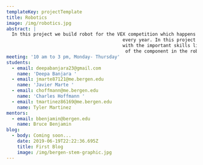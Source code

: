 ```yaml
---
templateKey: projectTemplate
title: Robotics
image: /img/robotics.jpg
abstract: |
  In this project we build robot for the VEX competition which happens 
                                           every year. In this project all the members get to understand and work 
                                           with the important skills like 3D designing, programming, assembling                              
                                            of the component in the robot and many more.
meeting: '10 am to 3 pm, Monday- Thursday'
students:
  - email: deepabanjara23@gmail.com
    name: 'Deepa Banjara '
  - email: jmarte87121@me.bergen.edu
    name: 'Javier Marte '
  - email: choffmann@me.bergen.edu
    name: 'Charles Hoffmann '
  - email: tmartinez86169@me.bergen.edu
    name: Tyler Martinez
mentors:
  - email: bbenjamin@bergen.edu
    name: Bruce Benjamin
blog:
  - body: Coming soon...
    date: 2019-06-19T22:22:36.695Z
    title: First Blog
    image: /img/bergen-stem-graphic.jpg
---
```



